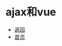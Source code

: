 # ajax和vue

- [返回](https://github.com/karl1901/studyword/blob/master/%E5%A4%A7%E4%BA%8C%E5%AD%A6%E4%B9%A0%E7%9F%A5%E8%AF%86%E7%82%B9/web/vue/README.md)
- [首页](https://github.com/karl1901/studyword/blob/master/README.MD)  
